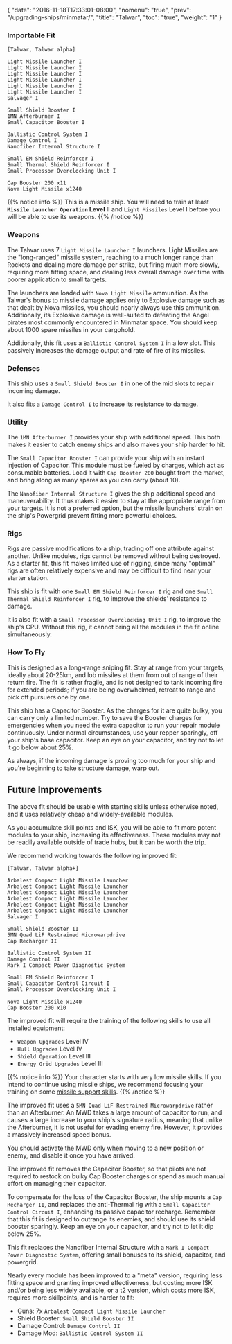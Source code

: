 {
  "date": "2016-11-18T17:33:01-08:00",
  "nomenu": "true",
  "prev": "/upgrading-ships/minmatar/",
  "title": "Talwar",
  "toc": "true",
  "weight": "1"
}

### Importable Fit
    [Talwar, Talwar alpha]

    Light Missile Launcher I
    Light Missile Launcher I
    Light Missile Launcher I
    Light Missile Launcher I
    Light Missile Launcher I
    Light Missile Launcher I
    Salvager I

    Small Shield Booster I
    1MN Afterburner I
    Small Capacitor Booster I

    Ballistic Control System I
    Damage Control I
    Nanofiber Internal Structure I

    Small EM Shield Reinforcer I
    Small Thermal Shield Reinforcer I
    Small Processor Overclocking Unit I

    Cap Booster 200 x11
    Nova Light Missile x1240

{{% notice info %}}
This is a missile ship.  You will need to train at least **`Missile Launcher Operation` Level II**
and `Light Missiles` Level I before you will be able to use its weapons.
{{% /notice %}}

### Weapons

The Talwar uses 7 `Light Missile Launcher I` launchers.
Light Missiles are the "long-ranged" missile system, reaching to a much longer range
than Rockets and dealing more damage per strike, but firing much more slowly,
requiring more fitting space, and dealing less overall damage over time with poorer application to small targets.

The launchers are loaded with `Nova Light Missile` ammunition.
As the Talwar's bonus to missile damage applies only to Explosive damage
such as that dealt by Nova missiles, you should nearly always use this ammunition.
Additionally, its Explosive damage is well-suited to defeating the Angel pirates
most commonly encountered in Minmatar space.
You should keep about 1000 spare missiles in your cargohold.

Additionally, this fit uses a `Ballistic Control System I` in a low slot.
This passively increases the damage output and rate of fire of its missiles.

### Defenses

This ship uses a `Small Shield Booster I` in one of the mid slots to repair incoming damage.

It also fits a `Damage Control I` to increase its resistance to damage.

### Utility

The `1MN Afterburner I` provides your ship with additional speed. This both makes it easier to
catch enemy ships and also makes your ship harder to hit.

The `Small Capacitor Booster I` can provide your ship with an instant injection of Capacitor.
This module must be fueled by charges, which act as consumable batteries.  Load it with 
`Cap Booster 200` bought from the market, and bring along as many spares as you can carry (about 10).

The `Nanofiber Internal Structure I` gives the ship additional speed and maneuverability.
It thus makes it easier to stay at the appropriate range from your targets.
It is not a preferred option, but the missile launchers' strain on the ship's Powergrid
prevent fitting more powerful choices.

### Rigs

Rigs are passive modifications to a ship, trading off one attribute against another.
Unlike modules, rigs cannot be removed without being destroyed. 
As a starter fit, this fit makes limited use of rigging, since many "optimal" rigs
are often relatively expensive and may be difficult to find near your starter station.

This ship is fit with one `Small EM Shield Reinforcer I` rig
and one `Small Thermal Shield Reinforcer I` rig, to improve the shields' resistance to damage.

It is also fit with a `Small Processor Overclocking Unit I` rig,
to improve the ship's CPU.  Without this rig, it cannot bring all the modules in the fit
online simultaneously.

### How To Fly

This is designed as a long-range sniping fit.  Stay at range from your targets,
ideally about 20-25km, and lob missiles at them from out of range of their return fire.
The fit is rather fragile, and is not designed to tank incoming fire for extended periods;
if you are being overwhelmed, retreat to range and pick off pursuers one by one.

This ship has a Capacitor Booster.  As the charges for it are quite bulky,
you can carry only a limited number.  Try to save the Booster charges for emergencies
when you need the extra capacitor to run your repair module continuously. 
Under normal circumstances, use your repper sparingly, off your ship's base capacitor.
Keep an eye on your capacitor, and try not to let it go below about 25%.

As always, if the incoming damage is proving too much for your ship
and you're beginning to take structure damage, warp out.

## Future Improvements

The above fit should be usable with starting skills unless otherwise noted,
and it uses relatively cheap and widely-available modules.  

As you accumulate skill points and ISK, you will be able to fit more potent
modules to your ship, increasing its effectiveness.  These modules may not be
readily available outside of trade hubs, but it can be worth the trip.

We recommend working towards the following improved fit:

    [Talwar, Talwar alpha+]

    Arbalest Compact Light Missile Launcher
    Arbalest Compact Light Missile Launcher
    Arbalest Compact Light Missile Launcher
    Arbalest Compact Light Missile Launcher
    Arbalest Compact Light Missile Launcher
    Arbalest Compact Light Missile Launcher
    Salvager I

    Small Shield Booster II
    5MN Quad LiF Restrained Microwarpdrive
    Cap Recharger II

    Ballistic Control System II
    Damage Control II
    Mark I Compact Power Diagnostic System

    Small EM Shield Reinforcer I
    Small Capacitor Control Circuit I
    Small Processor Overclocking Unit I

    Nova Light Missile x1240
    Cap Booster 200 x10

The improved fit will require the training of the following skills to use all installed equipment:

* `Weapon Upgrades` Level IV
* `Hull Upgrades` Level IV
* `Shield Operation` Level III
* `Energy Grid Upgrades` Level III

{{% notice info %}}
Your character starts with very low missile skills.  If you intend to continue
using missile ships, we recommend focusing your training on some 
[missile support skills](/training/combat/#missile-skills).
{{% /notice %}}

The improved fit uses a `5MN Quad LiF Restrained Microwarpdrive` rather than an Afterburner.
An MWD takes a large amount of capacitor to run, 
and causes a large increase to your ship's signature radius,
meaning that unlike the Afterburner, it is not useful for evading enemy fire.
However, it provides a massively increased speed bonus.

You should activate the MWD only when moving to a new position or enemy,
and disable it once you have arrived.

The improved fit removes the Capacitor Booster, so that pilots are not required to restock on bulky Cap Booster charges or spend as much manual effort on managing their capacitor.

To compensate for the loss of the Capacitor Booster, the ship mounts a `Cap Recharger II`,
and replaces the anti-Thermal rig with a `Small Capacitor Control Circuit I`, enhancing
its passive capacitor recharge.  Remember that this fit is designed to outrange its enemies,
and should use its shield booster sparingly.  Keep an eye on your capacitor, and try
not to let it dip below 25%.

This fit replaces the Nanofiber Internal Structure with a `Mark I Compact Power Diagnostic System`,
offering small bonuses to its shield, capacitor, and powergrid.

Nearly every module has been improved to a "meta" version, requiring less fitting space
and granting improved effectiveness, but costing more ISK and/or being less widely available,
or a t2 version, which costs more ISK, requires more skillpoints, and is harder to fit:

 * Guns: 7x `Arbalest Compact Light Missile Launcher`
 * Shield Booster: `Small Shield Booster II`
 * Damage Control: `Damage Control II`
 * Damage Mod: `Ballistic Control System II`
